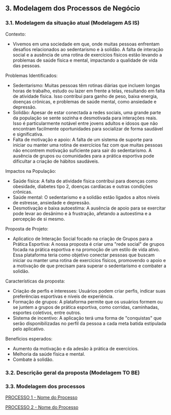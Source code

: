 ## 3. Modelagem dos Processos de Negócio

### 3.1. Modelagem da situação atual (Modelagem AS IS)

Contexto:

* Vivemos em uma sociedade em que, onde muitas pessoas enfrentam desafios relacionados ao sedentarismo e à solidão. A falta de interação social e a ausência de uma rotina de exercícios físicos estão levando a problemas de saúde física e mental, impactando a qualidade de vida das pessoas.

Problemas Identificados:

* Sedentarismo: Muitas pessoas têm rotinas diárias que incluem longas horas de trabalho, estudo ou lazer em frente a telas, resultando em falta de atividade física. Isso contribui para ganho de peso, baixa energia, doenças crônicas, e problemas de saúde mental, como ansiedade e depressão.
* Solidão: Apesar de estar conectada a redes sociais, uma grande parte da população se sente sozinha e desmotivada para interações reais. Isso é particularmente notável entre jovens adultos e idosos que não encontram facilmente oportunidades para socializar de forma saudável e significativa.
* Falta de motivação e apoio: A falta de um sistema de suporte para iniciar ou manter uma rotina de exercícios faz com que muitas pessoas não encontrem motivação suficiente para sair do sedentarismo. A ausência de grupos ou comunidades para a prática esportiva pode dificultar a criação de hábitos saudáveis.

Impactos na População:

* Saúde física: A falta de atividade física contribui para doenças como obesidade, diabetes tipo 2, doenças cardíacas e outras condições crônicas.
* Saúde mental: O sedentarismo e a solidão estão ligados a altos níveis de estresse, ansiedade e depressão.
* Desmotivação e baixa autoestima: A ausência de apoio para se exercitar pode levar ao desânimo e à frustração, afetando a autoestima e a percepção de si mesmo.

Proposta de Projeto:
* Aplicatico de Interação Social focado na criação de Grupos para a Prática Esportiva: A nossa proposta é criar uma "rede social" de grupos focada na prática esportiva e na promoção de um estilo de vida ativo. Essa plataforma teria como objetivo conectar pessoas que buscam iniciar ou manter uma rotina de exercícios físicos, promovendo o apoio e a motivação de que precisam para superar o sedentarismo e combater a solidão.

Características da proposta:

* Criação de perfis e interesses: Usuários podem criar perfis, indicar suas preferências esportivas e níveis de experiência.
* Formação de grupos: A plataforma permite que os usuários formem ou se juntem a grupos de prática esportiva, como corridas, caminhadas, esportes coletivos, entre outros.
* Sistema de incentivo: A aplicação terá uma forma de "conquistas" que serão disponibilizadas no perfil da pessoa a cada meta batida estipulada pelo aplicativo.

Benefícios esperados:

* Aumento da motivação e da adesão à prática de exercícios.
* Melhoria da saúde física e mental.
* Combate à solidão.

### 3.2. Descrição geral da proposta (Modelagem TO BE)



### 3.3. Modelagem dos processos

[PROCESSO 1 - Nome do Processo](./processos/processo-1-nome-do-processo.md "Detalhamento do Processo 1.")

[PROCESSO 2 - Nome do Processo](./processos/processo-2-nome-do-processo.md "Detalhamento do Processo 2.")
